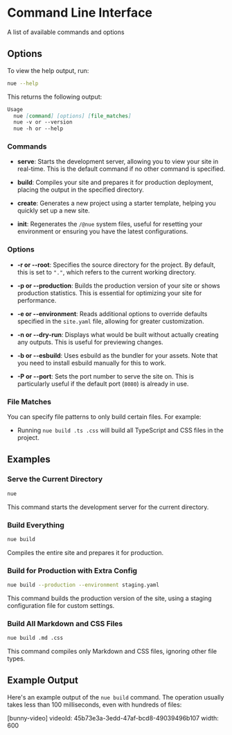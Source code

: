 
# Command Line Interface
A list of available commands and options

## Options
To view the help output, run:

```sh
nue --help
```

This returns the following output:

```md
Usage
  nue [command] [options] [file_matches]
  nue -v or --version
  nue -h or --help
```

### Commands

- **serve**: Starts the development server, allowing you to view your site in real-time. This is the default command if no other command is specified.

- **build**: Compiles your site and prepares it for production deployment, placing the output in the specified directory.

- **create**: Generates a new project using a starter template, helping you quickly set up a new site.

- **init**: Regenerates the `/@nue` system files, useful for resetting your environment or ensuring you have the latest configurations.

### Options

- **-r or --root**: Specifies the source directory for the project. By default, this is set to `"."`, which refers to the current working directory.

- **-p or --production**: Builds the production version of your site or shows production statistics. This is essential for optimizing your site for performance.

- **-e or --environment**: Reads additional options to override defaults specified in the `site.yaml` file, allowing for greater customization.

- **-n or --dry-run**: Displays what would be built without actually creating any outputs. This is useful for previewing changes.

- **-b or --esbuild**: Uses esbuild as the bundler for your assets. Note that you need to install esbuild manually for this to work.

- **-P or --port**: Sets the port number to serve the site on. This is particularly useful if the default port (`8080`) is already in use.

### File Matches

You can specify file patterns to only build certain files. For example:
- Running `nue build .ts .css` will build all TypeScript and CSS files in the project.


## Examples

### Serve the Current Directory

```sh
nue
```
This command starts the development server for the current directory.

### Build Everything

```sh
nue build
```
Compiles the entire site and prepares it for production.

### Build for Production with Extra Config

```sh
nue build --production --environment staging.yaml
```
This command builds the production version of the site, using a staging configuration file for custom settings.

### Build All Markdown and CSS Files

```sh
nue build .md .css
```
This command compiles only Markdown and CSS files, ignoring other file types.


## Example Output

Here's an example output of the `nue build` command. The operation usually takes less than 100 milliseconds, even with hundreds of files:

[bunny-video]
  videoId: 45b73e3a-3edd-47af-bcd8-49039496b107
  width: 600
